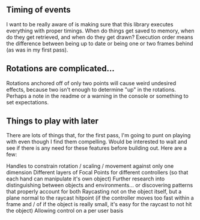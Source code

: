 Timing of events
----------------
I want to be really aware of is making sure that this library executes everything with proper timings.  When do things get saved to memory, when do they get retrieved, and when do they get drawn?  Execution order means the difference between being up to date or being one or two frames behind (as was in my first pass).

Rotations are complicated...
----------------------------
Rotations anchored off of only two points will cause weird undesired effects, because two isn't enough to determine "up" in the rotations.  Perhaps a note in the readme or a warning in the console or something to set expectations.

Things to play with later
-------------------------
There are lots of things that, for the first pass, I'm going to punt on playing with even though I find them compelling.  Would be interested to wait and see if there is any need for these features before building out.  Here are a few:

Handles to constrain rotation / scaling / movement against only one dimension
Different layers of Focal Points for different controllers (so that each hand can manipulate it's own object)
Further research into distinguishing between objects and environments... or discovering patterns that properly account for both
Raycasting not on the object itself, but a plane normal to the raycast hitpoint
  (if the controller moves too fast within a frame and / of if the object is really small, it's easy for the raycast to not hit the object)
Allowing control on a per user basis
